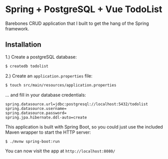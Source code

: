 # Spring + PostgreSQL + Vue TodoList

Barebones CRUD application that I built to get the hang of the Spring framework.

## Installation

1.) Create a postgreSQL database:

```bash
$ createdb todolist
```

2.) Create an `application.properties` file:

```bash
$ touch src/main/resources/application.properties
```

... and fill in your database credentials:

```
spring.datasource.url=jdbc:postgresql://localhost:5432/todolist
spring.datasource.username=
spring.datasource.password=
spring.jpa.hibernate.ddl-auto=create
```

This application is built with Spring Boot, so you could just use the included Maven wrapper to start the HTTP server:

```bash
$ ./mvnw spring-boot:run
```

You can now visit the app at `http://localhost:8080/`